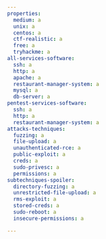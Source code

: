 ```yaml
---
properties:
  medium: a
  unix: a
  centos: a
  ctf-realistic: a
  free: a
  tryhackme: a
all-services-software:
  ssh: a
  http: a
  apache: a
  restaurant-manager-system: a
  mysql: a
  db-server: a
pentest-services-software:
  ssh: a
  http: a
  restaurant-manager-system: a
attacks-techniques:
  fuzzing: a
  file-upload: a
  unauthenticated-rce: a
  public-exploit: a
  creds: a
  sudo-privesc: a
  permissions: a
subtechniques-spoiler:
  directory-fuzzing: a
  unrestricted-file-upload: a
  rms-exploit: a
  stored-creds: a
  sudo-reboot: a
  insecure-permissions: a

---
```

